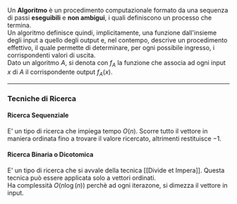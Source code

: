 Un **Algoritmo** è un procedimento computazionale formato da una sequenza di passi **eseguibili** e **non ambigui**, i quali definiscono un processo che termina.<br />
Un algoritmo definisce quindi, implicitamente, una funzione dall'insieme degli input a quello degli output e, nel contempo, descrive un procedimento effettivo, il quale permette di determinare, per ogni possibile ingresso, i corrispondenti valori di uscita.<br />
Dato un algoritmo $A$, si denota con $f_{A}$ la funzione che associa ad ogni input $x$ di $A$ il corrispondente output $f_{A}(x)$.<br />

---------------------------------------------------------------

### Tecniche di Ricerca ###
#### Ricerca Sequenziale ####

E' un tipo di ricerca che impiega tempo $O(n)$. Scorre tutto il vettore in maniera ordinata fino a trovare il valore ricercato, altrimenti restituisce $-1$.<br />

#### Ricerca Binaria o Dicotomica ####

E' un tipo di ricerca che si avvale della tecnica [[Divide et Impera]]. Questa tecnica può essere applicata solo a vettori ordinati.<br />
Ha complessità $O(n\log(n))$ perchè ad ogni iterazone, si dimezza il vettore in input.<br />




